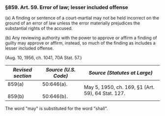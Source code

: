 ### §859. Art. 59. Error of law; lesser included offense ###

(a) A finding or sentence of a court-martial may not be held incorrect on the ground of an error of law unless the error materially prejudices the substantial rights of the accused.

(b) Any reviewing authority with the power to approve or affirm a finding of guilty may approve or affirm, instead, so much of the finding as includes a lesser included offense.

(Aug. 10, 1956, ch. 1041, 70A Stat. 57.)

|  *Revised section*   |     *Source (U.S. Code)*     |          *Source (Statutes at Large)*           |
|----------------------|------------------------------|-------------------------------------------------|
|859(a)<br/><br/>859(b)|50:646(a).<br/><br/>50:646(b).|May 5, 1950, ch. 169, §1 (Art. 59), 64 Stat. 127.|

The word "may" is substituted for the word "shall".